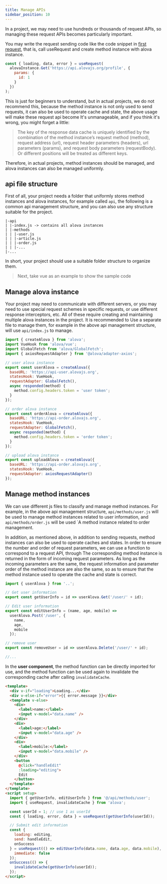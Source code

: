 ```yaml
---
title: Manage APIs
sidebar_position: 10
---
```


In a project, we may need to use hundreds or thousands of request APIs, so managing these request APIs becomes particularly important.

You may write the request sending code like the code snippet in [first request](/tutorial/getting-started/first-request), that is, call useRequest and create method instance with alova instance.

```javascript
const { loading, data, error } = useRequest(
  alovaInstance.Get('https://api.alovajs.org/profile', {
    params: {
      id: 1
    }
  })
);
```

This is just for beginners to understand, but in actual projects, we do not recommend this, because the method instance is not only used to send requests, it can also be used to operate cache and state, the above usage will make these request api become It's unmanageable, and if you think it's wrong, you might forget a little:

> The key of the response data cache is uniquely identified by the combination of the method instance’s request method (method), request address (url), request header parameters (headers), url parameters (params), and request body parameters (requestBody). Or different positions will be treated as different keys.

Therefore, in actual projects, method instances should be managed, and alova instances can also be managed uniformly.

## api file structure

First of all, your project needs a folder that uniformly stores method instances and alova instances, for example called `api`, the following is a common api management structure, and you can also use any structure suitable for the project.

```
|-api
| |-index.js -> contains all alova instances
| |-methods
| | |-user.js
| | |-article.js
| | |-order.js
| | |-...
|-...
```

In short, your project should use a suitable folder structure to organize them.

> Next, take vue as an example to show the sample code

## Manage alova instance

Your project may need to communicate with different servers, or you may need to use special request schemes in specific requests, or use different response interceptors, etc. All of these require creating and maintaining multiple alova instances in the project. It is recommended to Use a separate file to manage them, for example in the above api management structure, will use `api/index.js` to manage.

```javascript title=api/index.js
import { createAlova } from 'alova';
import VueHook from 'alova/vue';
import GlobalFetch from 'alova/GlobalFetch';
import { axiosRequestAdapter } from '@alova/adapter-axios';

// user alova instance
export const userAlova = createAlova({
  baseURL: 'https://api-user.alovajs.org',
  statesHook: VueHook,
  requestAdapter: GlobalFetch(),
  async responded(method) {
    method.config.headers.token = 'user token';
  }
});

// order alova instance
export const orderAlova = createAlova({
  baseURL: 'https://api-order.alovajs.org',
  statesHook: VueHook,
  requestAdapter: GlobalFetch(),
  async responded(method) {
    method.config.headers.token = 'order token';
  }
});

// upload alova instance
export const uploadAlova = createAlova({
  baseURL: 'https://api-order.alovajs.org',
  statesHook: VueHook,
  requestAdapter: axiosRequestAdapter()
});
```

## Manage method instances

We can use different js files to classify and manage method instances. For example, in the above api management structure, `api/methods/user.js` will be used to manage method instances related to user information, and `api/methods/order.js` will be used `A method instance related to order management.

In addition, as mentioned above, in addition to sending requests, method instances can also be used to operate caches and states. In order to ensure the number and order of request parameters, we can use a function to correspond to a request API, through The corresponding method instance is returned in the form of incoming request parameters. As long as the incoming parameters are the same, the request information and parameter order of the method instance are also the same, so as to ensure that the method instance used to operate the cache and state is correct.

```javascript title=api/methods/user.js
import { userAlova } from '..';

// Get user information
export const getUserInfo = id => userAlova.Get('/user/' + id);

// Edit user information
export const editUserInfo = (name, age, mobile) =>
  userAlova.Post('/user', {
    name,
    age,
    mobile
  });

// remove user
export const removeUser = id => userAlova.Delete('/user/' + id);

//...
```

In the **user component**, the method function can be directly imported for use, and the method function can be used again to invalidate the corresponding cache after calling `invalidateCache`.

```html title=views/user.vue
<template>
  <div v-if="loading">Loading...</div>
  <div v-else-if="error">{{ error.message }}</div>
  <template v-else>
    <div>
      <label>name:</label>
      <input v-model="data.name" />
    </div>
    <div>
      <label>age:</label>
      <input v-model="data.age" />
    </div>
    <div>
      <label>mobile:</label>
      <input v-model="data.mobile" />
    </div>
    <button
      @click="handleEdit"
      :loading="editing">
      Edit
    </button>
  </template>
</template>
<script setup>
  import { getUserInfo, editUserInfo } from '@/api/methods/user';
  import { useRequest, invalidateCache } from 'alova';

  const userId = 1; // use 1 as userId
  const { loading, error, data } = useRequest(getUserInfo(userId));

  // Submit edit information
  const {
    loading: editing,
    send: handleEdit,
    onSuccess
  } = useRequest(() => editUserInfo(data.name, data.age, data.mobile), {
    immediate: false
  });
  onSuccess(() => {
    invalidateCache(getUserInfo(userId));
  });
</script>
```
